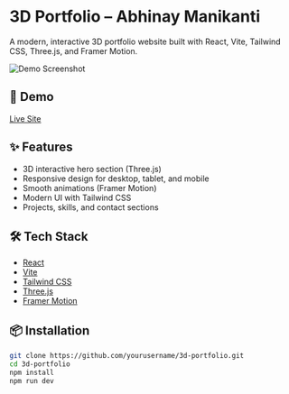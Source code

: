 # 3D Portfolio – Abhinay Manikanti

A modern, interactive 3D portfolio website built with React, Vite, Tailwind CSS, Three.js, and Framer Motion.

![Demo Screenshot](./public/logo.svg) <!-- Replace with an actual screenshot or GIF if available -->

## 🚀 Demo

[Live Site](#) <!-- Add your deployed site link here -->

## ✨ Features

- 3D interactive hero section (Three.js)
- Responsive design for desktop, tablet, and mobile
- Smooth animations (Framer Motion)
- Modern UI with Tailwind CSS
- Projects, skills, and contact sections

## 🛠️ Tech Stack

- [React](https://react.dev/)
- [Vite](https://vitejs.dev/)
- [Tailwind CSS](https://tailwindcss.com/)
- [Three.js](https://threejs.org/)
- [Framer Motion](https://www.framer.com/motion/)

## 📦 Installation

```bash
git clone https://github.com/yourusername/3d-portfolio.git
cd 3d-portfolio
npm install
npm run dev

